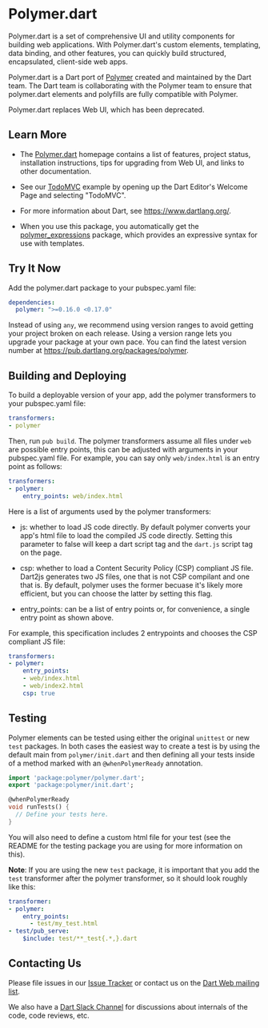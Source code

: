 Polymer.dart
============

Polymer.dart is a set of comprehensive UI and utility components
for building web applications.
With Polymer.dart's custom elements, templating, data binding,
and other features,
you can quickly build structured, encapsulated, client-side web apps.

Polymer.dart is a Dart port of
[Polymer][polymer] created and maintained by the Dart team.
The Dart team is collaborating with the Polymer team to ensure that polymer.dart
elements and polyfills are fully compatible with Polymer.

Polymer.dart replaces Web UI, which has been deprecated.


Learn More
----------

* The [Polymer.dart][home_page] homepage
contains a list of features, project status,
installation instructions, tips for upgrading from Web UI,
and links to other documentation.

* See our [TodoMVC][] example by opening up the Dart Editor's Welcome Page and
selecting "TodoMVC".

* For more information about Dart, see <https://www.dartlang.org/>.

* When you use this package,
you automatically get the
[polymer_expressions][] package,
which provides an expressive syntax for use with templates.


Try It Now
-----------
Add the polymer.dart package to your pubspec.yaml file:

```yaml
dependencies:
  polymer: ">=0.16.0 <0.17.0"
```

Instead of using `any`, we recommend using version ranges to avoid getting your
project broken on each release. Using a version range lets you upgrade your
package at your own pace. You can find the latest version number at
<https://pub.dartlang.org/packages/polymer>.


Building and Deploying
----------------------

To build a deployable version of your app, add the polymer transformers to your
pubspec.yaml file:

```yaml
transformers:
- polymer
```

Then, run `pub build`.  The polymer transformers assume all files under `web`
are possible entry points, this can be adjusted with arguments in your
pubspec.yaml file. For example, you can say only `web/index.html` is an entry
point as follows:

```yaml
transformers:
- polymer:
    entry_points: web/index.html
```

Here is a list of arguments used by the polymer transformers:
* js: whether to load JS code directly. By default polymer converts your app's
  html file to load the compiled JS code directly. Setting this parameter to
  false will keep a dart script tag and the `dart.js` script tag on the page.

* csp: whether to load a Content Security Policy (CSP) compliant JS file.
  Dart2js generates two JS files, one that is not CSP compilant and one that is.
  By default, polymer uses the former becuase it's likely more efficient, but
  you can choose the latter by setting this flag.

* entry_points: can be a list of entry points or, for convenience, a single
  entry point as shown above.

For example, this specification includes 2 entrypoints and chooses the CSP
compliant JS file:

```yaml
transformers:
- polymer:
    entry_points:
    - web/index.html
    - web/index2.html
    csp: true
```

Testing
-------

Polymer elements can be tested using either the original `unittest` or new `test` packages. In both cases the easiest way to create a test is by using the default main from `polymer/init.dart` and then defining all your tests inside of a method marked with an `@whenPolymerReady` annotation.

```dart
import 'package:polymer/polymer.dart';
export 'package:polymer/init.dart';

@whenPolymerReady
void runTests() {
  // Define your tests here.
}
```

You will also need to define a custom html file for your test (see the README for the testing package you are using for more information on this).

**Note**: If you are using the new `test` package, it is important that you add the `test` transformer after the polymer transformer, so it should look roughly like this:

```yaml
transformer:
- polymer:
    entry_points:
      - test/my_test.html
- test/pub_serve:
    $include: test/**_test{.*,}.dart
```

Contacting Us
-------------

Please file issues in our [Issue Tracker][issues] or contact us on the
[Dart Web mailing list][mailinglist].

We also have a [Dart Slack Channel][devlist] for discussions about
internals of the code, code reviews, etc.

[wc]: https://dvcs.w3.org/hg/webcomponents/raw-file/tip/explainer/index.html
[pub]: http://www.dartlang.org/docs/pub-package-manager/
[cs]: http://www.chromium.org/developers/testing/webkit-layout-tests
[cs_lucid]: http://gsdview.appspot.com/dartium-archive/continuous/drt-lucid64.zip
[cs_mac]: http://gsdview.appspot.com/dartium-archive/continuous/drt-mac.zip
[cs_win]: http://gsdview.appspot.com/dartium-archive/continuous/drt-win.zip
[dartium_src]: https://github.com/dart-lang/sdk
[TodoMVC]: http://todomvc.com/
[issues]: https://github.com/dart-lang/polymer-dart/issues/new
[mailinglist]: https://groups.google.com/a/dartlang.org/forum/?fromgroups#!forum/web
[devlist]: https://dartlang-slack.herokuapp.com/
[overview]: http://www.dartlang.org/articles/dart-web-components/
[tools]: https://www.dartlang.org/articles/dart-web-components/tools.html
[spec]: https://www.dartlang.org/articles/dart-web-components/spec.html
[features]: https://www.dartlang.org/articles/dart-web-components/summary.html
[home_page]: https://www.dartlang.org/polymer-dart/
[polymer_expressions]: https://pub.dartlang.org/packages/polymer_expressions
[polymer]: https://www.polymer-project.org/
